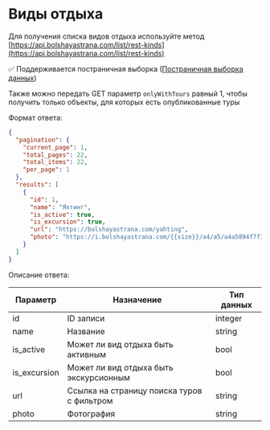 # Виды отдыха

Для получения списка видов отдыха используйте
метод [https://api.bolshayastrana.com/list/rest-kinds](https://api.bolshayastrana.com/list/rest-kinds)

✅ Поддерживается постраничная
выборка ([Постраничная выборка данных](../Большая%20Страна%20API.md))

Также можно передать GET параметр `onlyWithTours` равный 1, чтобы получить только объекты, для которых есть
опубликованные туры

Формат ответа:

```json
{
  "pagination": {
    "current_page": 1,
    "total_pages": 22,
    "total_items": 22,
    "per_page": 1
  },
  "results": [
    {
      "id": 1,
      "name": "Яхтинг",
      "is_active": true,
      "is_excursion": true,
      "url": "https://bolshayastrana.com/yahting",
      "photo": "https://i.bolshayastrana.com/{{size}}/a4/a5/a4a5894f7f38c325905d324278543ebb.jpeg"
    }
  ]
}
```

Описание ответа:

| Параметр     | Назначение                                 | Тип данных |
|--------------|--------------------------------------------|------------|
| id           | ID записи                                  | integer    |
| name         | Название                                   | string     |
| is_active    | Может ли вид отдыха быть активным          | bool       |
| is_excursion | Может ли вид отдыха быть экскурсионным     | bool       |
| url          | Ссылка на страницу поиска туров с фильтром | string     |
| photo        | Фотография                                 | string     |